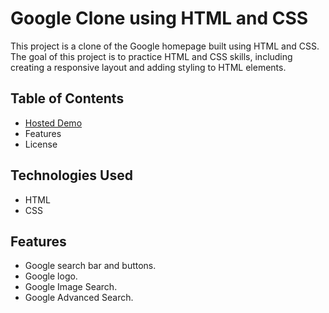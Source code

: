 # Google Clone using HTML and CSS
This project is a clone of the Google homepage built using HTML and CSS. The goal of this project is to practice HTML and CSS skills, including creating a responsive layout and adding styling to HTML elements.

## Table of Contents
* [Hosted Demo](https://anshit-2003.github.io/google-clone/)
* Features
* License

## Technologies Used
* HTML
* CSS

## Features
* Google search bar and buttons.
* Google logo.
* Google Image Search.
* Google Advanced Search.

